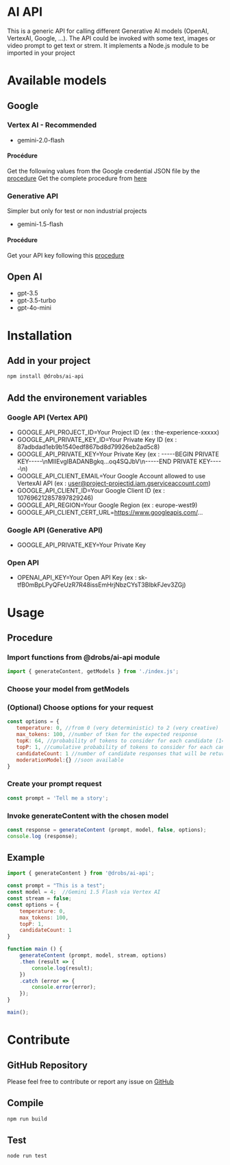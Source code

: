 # AI API

This is a generic API for calling different Generative AI models (OpenAI, VertexAI, Google, ...). The API could be invoked with some text, images or video prompt to get text or strem. It implements a Node.js module to be imported in your project

# Available models
## Google 
### Vertex AI - Recommended
 - gemini-2.0-flash
 #### Procédure
 Get the following values from the Google credential JSON file by the <a href="https://stackoverflow.com/questions/58460476/where-to-find-credentials-json-for-google-api-client" target=" blank">procedure</a>
 Get the complete procedure from <a href="https://developers.google.com/workspace/guides/create-credentials?hl=fr#service-account" target=" blank">here</a>
### Generative API
Simpler but only for test or non industrial projects
 - gemini-1.5-flash
#### Procédure
  Get your API key following this <a href="https://ai.google.dev/gemini-api/docs/api-key?hl=fr" target=" blank">procedure</a>
## Open AI
 - gpt-3.5
 - gpt-3.5-turbo
 - gpt-4o-mini

# Installation
## Add in your project
```bash
npm install @drobs/ai-api
```
## Add the environement variables
### Google API (Vertex API) 
 - GOOGLE_API_PROJECT_ID=Your Project ID (ex : the-experience-xxxxx)
 - GOOGLE_API_PRIVATE_KEY_ID=Your Private Key ID (ex : 87adbdad1eb9b1540edf867bd8d79926eb2ad5c8)
 - GOOGLE_API_PRIVATE_KEY=Your Private Key (ex : -----BEGIN PRIVATE KEY-----\nMIIEvgIBADANBgkq...oq4SQJbV\n-----END PRIVATE KEY-----\n)
 - GOOGLE_API_CLIENT_EMAIL=Your Google Account allowed to use VertexAI API (ex : user@project-projectid.iam.gserviceaccount.com)
 - GOOGLE_API_CLIENT_ID=Your Google Client ID (ex : 107696212857897829246)
 - GOOGLE_API_REGION=Your Google Region (ex : europe-west9)
 - GOOGLE_API_CLIENT_CERT_URL=https://www.googleapis.com/...
### Google API (Generative API)
 - GOOGLE_API_PRIVATE_KEY=Your Private Key
### Open API
 - OPENAI_API_KEY=Your Open API Key (ex : sk-tfB0mBpLPyQFeUzR7R48issEmHrjNbzCYsT3BlbkFJev3ZGj)

# Usage
## Procedure
### Import functions from @drobs/ai-api module
 ```js
import { generateContent, getModels } from './index.js';
```
### Choose your model from getModels
### (Optional) Choose options for your request
 ```js
const options = {
    temperature: 0, //from 0 (very deterministic) to 2 (very creative)
    max_tokens: 100, //number of tken for the expected response
    topK: 64, //probability of tokens to consider for each candidate (1=most probable token) (only for Google models)
    topP: 1, //cumulative probability of tokens to consider for each candidate
    candidateCount: 1 //number of candidate responses that will be return by the model
    moderationModel:{} //soon available
}
```
### Create your prompt request
 ```js
const prompt = 'Tell me a story';
```
### Invoke generateContent with the chosen model
 ```js
const response = generateContent (prompt, model, false, options);
console.log (response);
```
## Example
```js
import { generateContent } from '@drobs/ai-api';

const prompt = "This is a test";
const model = 4;  //Gemini 1.5 Flash via Vertex AI
const stream = false;
const options = {
    temperature: 0,
    max_tokens: 100,
    topP: 1,
    candidateCount: 1
}

function main () {
    generateContent (prompt, model, stream, options)
    .then (result => {
        console.log(result);
    })
    .catch (error => {
        console.error(error);
    }); 
}

main();
```

# Contribute
## GitHub Repository
Please feel free to contribute or report any issue on <a href="https://github.com/ddrobecq/ai-api" target="_blank">GitHub</a>
## Compile
```bash
npm run build
```
## Test
```bash
node run test
```
